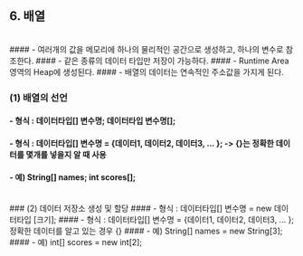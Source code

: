 ## 6. 배열
<br>
#### - 여러개의 값을 메모리에 하나의 물리적인 공간으로 생성하고, 하나의 변수로 참조한다.
#### - 같은 종류의 데이터 타입만 저장이 가능하다.
#### - Runtime Area 영역의 Heap에 생성된다.
#### - 배열의 데이터는 연속적인 주소값을 가지게 된다.
<br>

### (1) 배열의 선언
#### - 형식 : 데이터타입[] 변수명;  데이터타입 변수명[];
#### - 형식 : 데이터타입[] 변수명 = {데이터1, 데이터2, 데이터3, ... }; -> {}는 정확한 데이터를 몇개를 넣을지 알 때 사용
#### - 예) String[] names;   int scores[];
<br>
### (2) 데이터 저장소 생성 및 할당
#### - 형식 : 데이터타입[] 변수명 = new 데이터타입 [크기];
#### - 형식 : 데이터타입[] 변수명 = {데이터1, 데이터2, 데이터3, ... }; 	정확한 데이터를 알고 있는 경우 {}
#### - 예) String[] names = new String[3];
#### - 예) int[] scores = new int[2];
